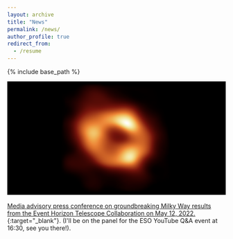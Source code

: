 ```yaml
---
layout: archive
title: "News"
permalink: /news/
author_profile: true
redirect_from:
  - /resume
---
```


{% include base_path %}

<!---
![text](files/sajey.jpg)

<p align="center">
<img src="../files/sajey.jpg" alt="drawing" width="200"/>
</p>
-->

<p align="center">
<img src="../files/sajey.jpg" alt="drawing" width="800"/>
</p>


[Media advisory press conference on groundbreaking Milky Way results from the Event Horizon Telescope Collaboration on May 12, 2022.](https://www.eso.org/public/unitedkingdom/announcements/ann22006/?lang){:target="\_blank"}. (I'll be on the panel for the ESO YouTube Q&A event at 16:30, see you there!).



